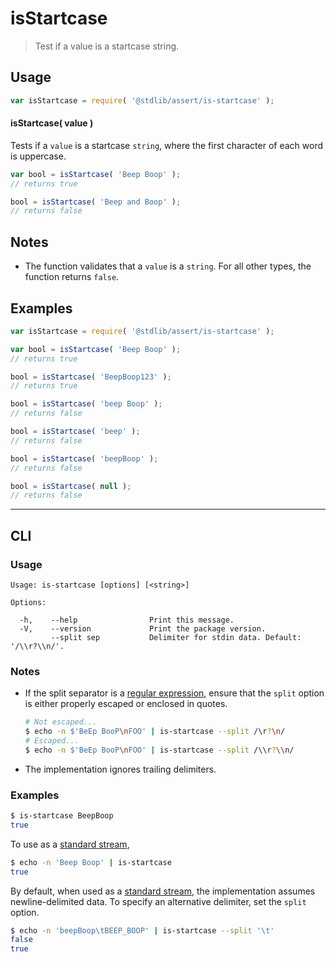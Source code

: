 <!--

@license Apache-2.0

Copyright (c) 2022 The Stdlib Authors.

Licensed under the Apache License, Version 2.0 (the "License");
you may not use this file except in compliance with the License.
You may obtain a copy of the License at

   http://www.apache.org/licenses/LICENSE-2.0

Unless required by applicable law or agreed to in writing, software
distributed under the License is distributed on an "AS IS" BASIS,
WITHOUT WARRANTIES OR CONDITIONS OF ANY KIND, either express or implied.
See the License for the specific language governing permissions and
limitations under the License.

-->

# isStartcase

> Test if a value is a startcase string.

<section class="usage">

## Usage

```javascript
var isStartcase = require( '@stdlib/assert/is-startcase' );
```

#### isStartcase( value )

Tests if a `value` is a startcase `string`, where the first character of each word is uppercase.

```javascript
var bool = isStartcase( 'Beep Boop' );
// returns true

bool = isStartcase( 'Beep and Boop' );
// returns false
```

</section>

<!-- /.usage -->

<section class="notes">

## Notes

-   The function validates that a `value` is a `string`. For all other types, the function returns `false`.

</section>

<!-- /.notes -->

<section class="examples">

## Examples

<!-- eslint no-undef: "error" -->

```javascript
var isStartcase = require( '@stdlib/assert/is-startcase' );

var bool = isStartcase( 'Beep Boop' );
// returns true

bool = isStartcase( 'BeepBoop123' );
// returns true

bool = isStartcase( 'beep Boop' );
// returns false

bool = isStartcase( 'beep' );
// returns false

bool = isStartcase( 'beepBoop' );
// returns false

bool = isStartcase( null );
// returns false
```

</section>

<!-- /.examples -->

* * *

<section class="cli">

## CLI

<section class="usage">

### Usage

```text
Usage: is-startcase [options] [<string>]

Options:

  -h,    --help                Print this message.
  -V,    --version             Print the package version.
         --split sep           Delimiter for stdin data. Default: '/\\r?\\n/'.
```

</section>

<!-- /.usage -->

<!-- CLI usage notes. Make sure to keep an empty line after the `section` element and another before the `/section` close. -->

<section class="notes">

### Notes

-   If the split separator is a [regular expression][mdn-regexp], ensure that the `split` option is either properly escaped or enclosed in quotes.

    ```bash
    # Not escaped...
    $ echo -n $'BeEp BooP\nFOO' | is-startcase --split /\r?\n/
    # Escaped...
    $ echo -n $'BeEp BooP\nFOO' | is-startcase --split /\\r?\\n/
    ```

-   The implementation ignores trailing delimiters.

</section>

<!-- /.notes -->

<section class="examples">

### Examples

```bash
$ is-startcase BeepBoop
true
```

To use as a [standard stream][standard-streams],

```bash
$ echo -n 'Beep Boop' | is-startcase
true
```

By default, when used as a [standard stream][standard-streams], the implementation assumes newline-delimited data. To specify an alternative delimiter, set the `split` option.

```bash
$ echo -n 'beepBoop\tBEEP_BOOP' | is-startcase --split '\t'
false
true
```

</section>

<!-- /.examples -->

</section>

<!-- /.cli -->

<!-- Section for related `stdlib` packages. Do not manually edit this section, as it is automatically populated. -->

<section class="related">

<!-- /.related -->

<!-- Section for all links. Make sure to keep an empty line after the `section` element and another before the `/section` close. -->

<section class="links">

[standard-streams]: https://en.wikipedia.org/wiki/Standard_streams

[mdn-regexp]: https://developer.mozilla.org/en-US/docs/Web/JavaScript/Guide/Regular_Expressions

<!-- <related-links> -->

<!-- </related-links> -->

</section>

<!-- /.links -->
